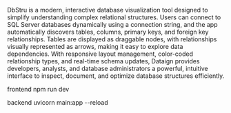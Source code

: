 DbStru is a modern, interactive database visualization tool designed to simplify understanding complex relational structures. Users can connect to SQL Server databases dynamically using a connection string, and the app automatically discovers tables, columns, primary keys, and foreign key relationships. Tables are displayed as draggable nodes, with relationships visually represented as arrows, making it easy to explore data dependencies. With responsive layout management, color-coded relationship types, and real-time schema updates, Dataign provides developers, analysts, and database administrators a powerful, intuitive interface to inspect, document, and optimize database structures efficiently.

frontend
npm run dev

backend
uvicorn main:app --reload
